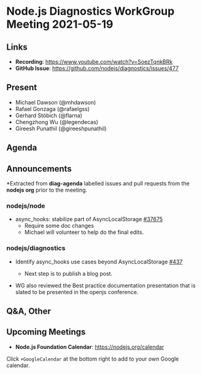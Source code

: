# Node.js  Diagnostics WorkGroup Meeting 2021-05-19

## Links

* **Recording**: https://www.youtube.com/watch?v=SoezTqnkBRk
* **GitHub Issue**: https://github.com/nodejs/diagnostics/issues/477

## Present

* Michael Dawson (@mhdawson)
* Rafael Gonzaga (@rafaelgss)
* Gerhard Stöbich (@flarna)
* Chengzhong Wu (@legendecas)
* Gireesh Punathil (@gireeshpunathil)

## Agenda

## Announcements

*Extracted from **diag-agenda** labelled issues and pull requests from the **nodejs org** prior to the meeting.

### nodejs/node

* async_hooks: stabilize part of AsyncLocalStorage [#37675](https://github.com/nodejs/node/pull/37675)
  * Require some doc changes
  * Michael will volunteer to help do the final edits.

### nodejs/diagnostics

* Identify async_hooks use cases beyond AsyncLocalStorage [#437](https://github.com/nodejs/diagnostics/issues/437)
  * Next step is to publish a blog post.

* WG also reviewed the Best practice documentation presentation that is slated to be presented in the openjs conference.

## Q&A, Other

## Upcoming Meetings

* **Node.js Foundation Calendar**: <https://nodejs.org/calendar>

Click `+GoogleCalendar` at the bottom right to add to your own Google calendar.
